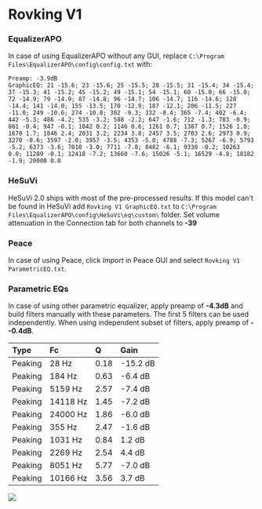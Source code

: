 # Rovking V1

### EqualizerAPO
In case of using EqualizerAPO without any GUI, replace `C:\Program Files\EqualizerAPO\config\config.txt`
with:
```
Preamp: -3.9dB
GraphicEQ: 21 -15.6; 23 -15.6; 25 -15.5; 28 -15.5; 31 -15.4; 34 -15.4; 37 -15.3; 41 -15.2; 45 -15.2; 49 -15.1; 54 -15.1; 60 -15.0; 66 -15.0; 72 -14.9; 79 -14.9; 87 -14.8; 96 -14.7; 106 -14.7; 116 -14.6; 128 -14.4; 141 -14.0; 155 -13.5; 170 -12.9; 187 -12.1; 206 -11.5; 227 -11.0; 249 -10.6; 274 -10.0; 302 -9.3; 332 -8.4; 365 -7.4; 402 -6.4; 442 -5.3; 486 -4.2; 535 -3.2; 588 -2.2; 647 -1.6; 712 -1.3; 783 -0.9; 861 -0.4; 947 -0.1; 1042 0.2; 1146 0.6; 1261 0.7; 1387 0.7; 1526 1.0; 1678 1.7; 1846 2.4; 2031 3.2; 2234 3.8; 2457 3.5; 2703 2.6; 2973 0.9; 3270 -0.6; 3597 -2.0; 3957 -3.5; 4353 -5.0; 4788 -7.3; 5267 -6.9; 5793 -5.2; 6373 -3.6; 7010 -3.0; 7711 -7.0; 8482 -6.1; 9330 -0.2; 10263 0.0; 11289 -0.1; 12418 -7.2; 13660 -7.6; 15026 -5.1; 16529 -4.8; 18182 -1.9; 20000 0.0
```

### HeSuVi
HeSuVi 2.0 ships with most of the pre-processed results. If this model can't be found in HeSuVi add
`Rovking V1 GraphicEQ.txt` to `C:\Program Files\EqualizerAPO\config\HeSuVi\eq\custom\` folder.
Set volume attenuation in the Connection tab for both channels to **-39**

### Peace
In case of using Peace, click *Import* in Peace GUI and select `Rovking V1 ParametricEQ.txt`.

### Parametric EQs
In case of using other parametric equalizer, apply preamp of **-4.3dB** and build filters manually
with these parameters. The first 5 filters can be used independently.
When using independent subset of filters, apply preamp of **--0.4dB**.

| Type    | Fc       |    Q | Gain     |
|:--------|:---------|:-----|:---------|
| Peaking | 28 Hz    | 0.18 | -15.2 dB |
| Peaking | 184 Hz   | 0.63 | -6.4 dB  |
| Peaking | 5159 Hz  | 2.57 | -7.4 dB  |
| Peaking | 14118 Hz | 1.45 | -7.2 dB  |
| Peaking | 24000 Hz | 1.86 | -6.0 dB  |
| Peaking | 355 Hz   | 2.47 | -1.6 dB  |
| Peaking | 1031 Hz  | 0.84 | 1.2 dB   |
| Peaking | 2269 Hz  | 2.54 | 4.4 dB   |
| Peaking | 8051 Hz  | 5.77 | -7.0 dB  |
| Peaking | 10166 Hz | 3.56 | 3.7 dB   |

![](https://raw.githubusercontent.com/jaakkopasanen/AutoEq/master/results/rtings/avg/Rovking%20V1/Rovking%20V1.png)